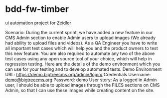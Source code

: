 # bdd-fw-timber
ui automation project for Zeidler 


Scenario:
During the current sprint, we have added a new feature in our CMS Admin section to enable Admin users to upload images (We already had ability to upload files and videos).
As a QA Engineer you have to write all important test cases which will help you and the product owners to test this new feature. You are also required to automate any two of the above test cases using any open source tool of your choice, which will help in regression testing.
Here are the details of the demo environment which you can use for your testing and to develop automated tests.
Demo Environment URL:
https://demo.bigtreecms.org/admin/login/
Credentials
Username: demo@bigtreecms.org
Password: demo
User story:
As a logged in Admin user, I should be able to upload images through the FILES sections on CMS Admin, so that I can use these images while creating content on the site.
